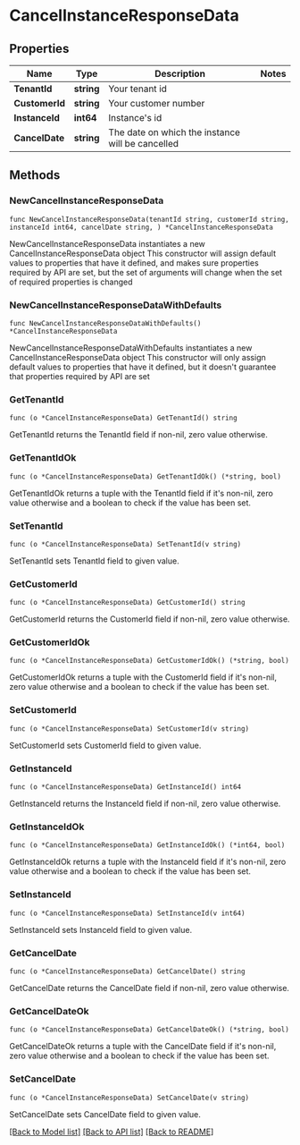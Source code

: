 # CancelInstanceResponseData

## Properties

Name | Type | Description | Notes
------------ | ------------- | ------------- | -------------
**TenantId** | **string** | Your tenant id | 
**CustomerId** | **string** | Your customer number | 
**InstanceId** | **int64** | Instance&#39;s id | 
**CancelDate** | **string** | The date on which the instance will be cancelled | 

## Methods

### NewCancelInstanceResponseData

`func NewCancelInstanceResponseData(tenantId string, customerId string, instanceId int64, cancelDate string, ) *CancelInstanceResponseData`

NewCancelInstanceResponseData instantiates a new CancelInstanceResponseData object
This constructor will assign default values to properties that have it defined,
and makes sure properties required by API are set, but the set of arguments
will change when the set of required properties is changed

### NewCancelInstanceResponseDataWithDefaults

`func NewCancelInstanceResponseDataWithDefaults() *CancelInstanceResponseData`

NewCancelInstanceResponseDataWithDefaults instantiates a new CancelInstanceResponseData object
This constructor will only assign default values to properties that have it defined,
but it doesn't guarantee that properties required by API are set

### GetTenantId

`func (o *CancelInstanceResponseData) GetTenantId() string`

GetTenantId returns the TenantId field if non-nil, zero value otherwise.

### GetTenantIdOk

`func (o *CancelInstanceResponseData) GetTenantIdOk() (*string, bool)`

GetTenantIdOk returns a tuple with the TenantId field if it's non-nil, zero value otherwise
and a boolean to check if the value has been set.

### SetTenantId

`func (o *CancelInstanceResponseData) SetTenantId(v string)`

SetTenantId sets TenantId field to given value.


### GetCustomerId

`func (o *CancelInstanceResponseData) GetCustomerId() string`

GetCustomerId returns the CustomerId field if non-nil, zero value otherwise.

### GetCustomerIdOk

`func (o *CancelInstanceResponseData) GetCustomerIdOk() (*string, bool)`

GetCustomerIdOk returns a tuple with the CustomerId field if it's non-nil, zero value otherwise
and a boolean to check if the value has been set.

### SetCustomerId

`func (o *CancelInstanceResponseData) SetCustomerId(v string)`

SetCustomerId sets CustomerId field to given value.


### GetInstanceId

`func (o *CancelInstanceResponseData) GetInstanceId() int64`

GetInstanceId returns the InstanceId field if non-nil, zero value otherwise.

### GetInstanceIdOk

`func (o *CancelInstanceResponseData) GetInstanceIdOk() (*int64, bool)`

GetInstanceIdOk returns a tuple with the InstanceId field if it's non-nil, zero value otherwise
and a boolean to check if the value has been set.

### SetInstanceId

`func (o *CancelInstanceResponseData) SetInstanceId(v int64)`

SetInstanceId sets InstanceId field to given value.


### GetCancelDate

`func (o *CancelInstanceResponseData) GetCancelDate() string`

GetCancelDate returns the CancelDate field if non-nil, zero value otherwise.

### GetCancelDateOk

`func (o *CancelInstanceResponseData) GetCancelDateOk() (*string, bool)`

GetCancelDateOk returns a tuple with the CancelDate field if it's non-nil, zero value otherwise
and a boolean to check if the value has been set.

### SetCancelDate

`func (o *CancelInstanceResponseData) SetCancelDate(v string)`

SetCancelDate sets CancelDate field to given value.



[[Back to Model list]](../README.md#documentation-for-models) [[Back to API list]](../README.md#documentation-for-api-endpoints) [[Back to README]](../README.md)


